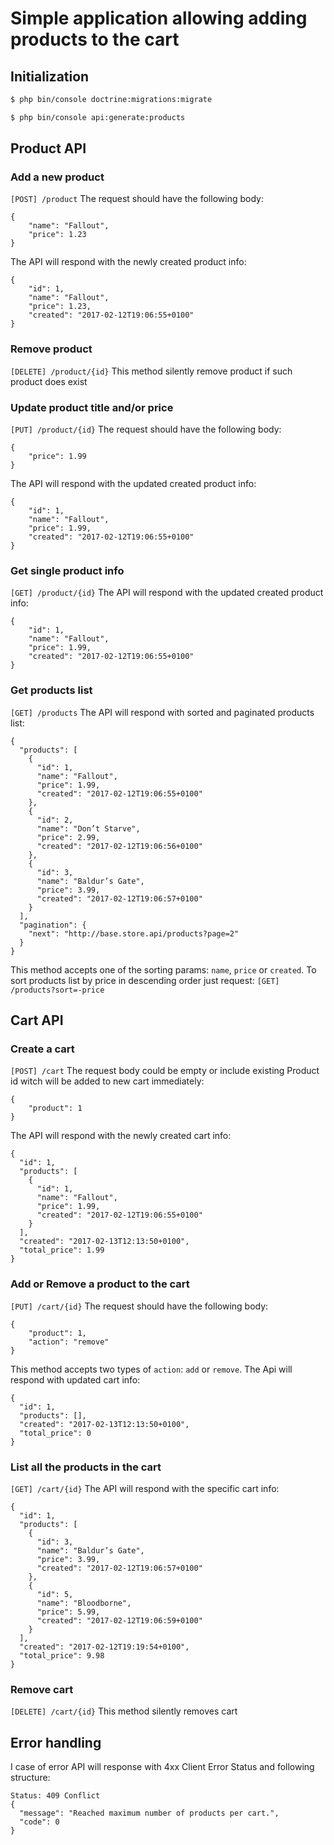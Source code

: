 # Simple application allowing adding products to the cart #


## Initialization ##
```bash
$ php bin/console doctrine:migrations:migrate
```
```bash
$ php bin/console api:generate:products
```


## Product API ##

### Add a new product ###
`[POST] /product`
The request should have the following body:
```
{
    "name": "Fallout",
    "price": 1.23
}
```
The API will respond with the newly created product info:
```
{
    "id": 1,
    "name": "Fallout",
    "price": 1.23,
    "created": "2017-02-12T19:06:55+0100"
}
```

### Remove product ###
`[DELETE] /product/{id}`
This method silently remove product if such product does exist


### Update product title and/or price ###
`[PUT] /product/{id}`
The request should have the following body:
```
{
    "price": 1.99
}
```
The API will respond with the updated created product info:
```
{
    "id": 1,
    "name": "Fallout",
    "price": 1.99,
    "created": "2017-02-12T19:06:55+0100"
}
```

### Get single product info ###
`[GET] /product/{id}`
The API will respond with the updated created product info:
```
{
    "id": 1,
    "name": "Fallout",
    "price": 1.99,
    "created": "2017-02-12T19:06:55+0100"
}
```

### Get products list ###
`[GET] /products`
The API will respond with sorted and paginated products list:
```
{
  "products": [
    {
      "id": 1,
      "name": "Fallout",
      "price": 1.99,
      "created": "2017-02-12T19:06:55+0100"
    },
    {
      "id": 2,
      "name": "Don’t Starve",
      "price": 2.99,
      "created": "2017-02-12T19:06:56+0100"
    },
    {
      "id": 3,
      "name": "Baldur’s Gate",
      "price": 3.99,
      "created": "2017-02-12T19:06:57+0100"
    }
  ],
  "pagination": {
    "next": "http://base.store.api/products?page=2"
  }
}
```
This method accepts one of the sorting params: `name`, `price` or `created`.
To sort products list by price in descending order just request: `[GET] /products?sort=-price`

## Cart API ##

### Create a cart ###
`[POST] /cart`
The request body could be empty or include existing Product id witch will be added to new cart immediately:
```
{
    "product": 1
}
```
The API will respond with the newly created cart info:
```
{
  "id": 1,
  "products": [
    {
      "id": 1,
      "name": "Fallout",
      "price": 1.99,
      "created": "2017-02-12T19:06:55+0100"
    }
  ],
  "created": "2017-02-13T12:13:50+0100",
  "total_price": 1.99
}
```

### Add or Remove a product to the cart ###
`[PUT] /cart/{id}`
The request should have the following body:
```
{
    "product": 1,
    "action": "remove"
}
```
This method accepts two types of `action`: `add` or `remove`. The Api will respond with updated cart info:
```
{
  "id": 1,
  "products": [],
  "created": "2017-02-13T12:13:50+0100",
  "total_price": 0
}
```

### List all the products in the cart ###
`[GET] /cart/{id}`
The API will respond with the specific cart info:
```
{
  "id": 1,
  "products": [
    {
      "id": 3,
      "name": "Baldur’s Gate",
      "price": 3.99,
      "created": "2017-02-12T19:06:57+0100"
    },
    {
      "id": 5,
      "name": "Bloodborne",
      "price": 5.99,
      "created": "2017-02-12T19:06:59+0100"
    }
  ],
  "created": "2017-02-12T19:19:54+0100",
  "total_price": 9.98
}
```

### Remove cart ###
`[DELETE] /cart/{id}`
This method silently removes cart


## Error handling ##
I case of error API will response with 4xx Client Error Status and following structure:
```
Status: 409 Conflict
{
  "message": "Reached maximum number of products per cart.",
  "code": 0
}
```